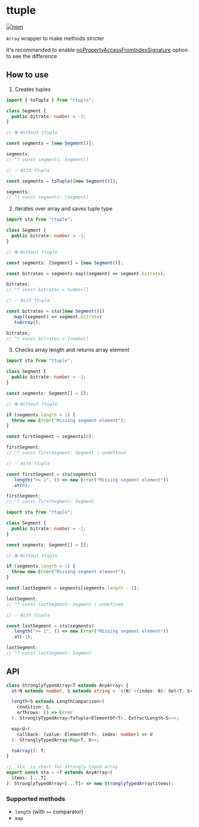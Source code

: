 # ttuple

[![npm](https://img.shields.io/npm/v/ttuple)](https://npm.im/ttuple)

`Array` wrapper to make methods stricter

It's recommended to enable [noPropertyAccessFromIndexSignature](https://www.typescriptlang.org/tsconfig#noPropertyAccessFromIndexSignature) option to see the difference

## How to use

1. Creates tuples

```ts
import { toTuple } from "ttuple";

class Segment {
  public bitrate: number = -1;
}

// ❌ Without ttuple

const segments = [new Segment()];

segments;
// ^? const segments: Segment[]

// ✅ With ttuple

const segments = toTuple([new Segment()]);

segments;
// ^? const segments: [Segment]
```

2. Iterates over array and saves tuple type

```ts
import sta from "ttuple";

class Segment {
  public bitrate: number = -1;
}

// ❌ Without ttuple

const segments: [Segment] = [new Segment()];

const bitrates = segments.map((segment) => segment.bitrate);

bitrates;
// ^? const bitrates = number[]

// ✅ With ttuple

const bitrates = sta([new Segment()])
  .map((segment) => segment.bitrate)
  .toArray();

bitrates;
// ^? const bitrates = [number]
```

3. Checks array length and returns array element

```ts
import sta from "ttuple";

class Segment {
  public bitrate: number = -1;
}

const segments: Segment[] = [];

// ❌ Without ttuple

if (segments.length < 1) {
  throw new Error("Missing segment element");
}

const firstSegment = segments[0];

firstSegment;
// ^? const firstSegment: Segment | undefined

// ✅ With ttuple

const firstSegment = sta(segments)
  .length(">= 1", () => new Error("Missing segment element"))
  .at(0);

firstSegment;
// ^? const firstSegment: Segment
```

```ts
import sta from "ttuple";

class Segment {
  public bitrate: number = -1;
}

const segments: Segment[] = [];

// ❌ Without ttuple

if (segments.length < 1) {
  throw new Error("Missing segment element");
}

const lastSegment = segments[segments.length - 1];

lastSegment;
// ^? const lastSegment: Segment | undefined

// ✅ With ttuple

const lastSegment = sta(segments)
  .length(">= 1", () => new Error("Missing segment element"))
  .at(-1);

lastSegment;
// ^? const lastSegment: Segment
```

## API

```ts
class StronglyTypedArray<T extends AnyArray> {
  at<N extends number, S extends string = `${N}`>(index: N): Get<T, S>;

  length<S extends LengthComparison>(
    condition: S,
    orThrows: () => Error
  ): StronglyTypedArray<ToTuple<ElementOf<T>, ExtractLength<S>>>;

  map<U>(
    callback: (value: ElementOf<T>, index: number) => U
  ): StronglyTypedArray<Map<T, U>>;

  toArray(): T;
}

// `sta` is short for strongly typed array
export const sta = <T extends AnyArray>(
  items: [...T]
): StronglyTypedArray<[...T]> => new StronglyTypedArray(items);
```

### Supported methods

- `length` (with `>=` comparator)
- `map`
